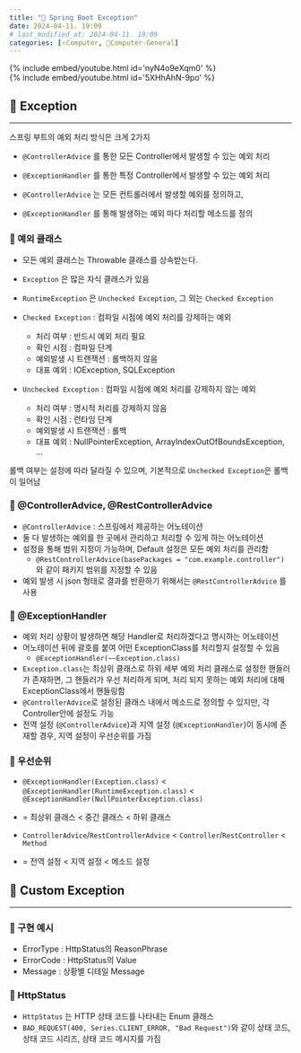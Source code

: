 ```yaml
---
title: "🌚 Spring Boot Exception"
date: 2024-04-11. 19:09
# last_modified_at: 2024-04-11. 19:09
categories: [⭐Computer, 🌚Computer-General]
---
```


{% include embed/youtube.html id='nyN4o9eXqm0' %}  
{% include embed/youtube.html id='5XHhAhN-9po' %}  

## **💫 Exception**

---

스프링 부트의 예외 처리 방식은 크게 2가지  

- `@ControllerAdvice` 를 통한 모든 Controller에서 발생할 수 있는 예외 처리
- `@ExceptionHandler` 를 통한 특정 Controller에서 발생할 수 있는 예외 처리

- `@ControllerAdvice` 는 모든 컨트롤러에서 발생할 예외를 정의하고,
- `@ExceptionHandler` 를 통해 발생하는 예외 마다 처리할 메소드를 정의

### **🫧 예외 클래스**

- 모든 예외 클래스는 Throwable 클래스를 상속받는다.
- `Exception` 은 많은 자식 클래스가 있음
- `RuntimeException` 은 `Unchecked Exception`, 그 외는 `Checked Exception`

- `Checked Exception` : 컴파일 시점에 예외 처리를 강제하는 예외
  - 처리 여부 : 반드시 예외 처리 필요
  - 확인 시점 : 컴파일 단계
  - 예외발생 시 트랜잭션 : 롤백하지 않음
  - 대표 예외 : IOException, SQLException
- `Unchecked Exception` : 컴파일 시점에 예외 처리를 강제하지 않는 예외
  - 처리 여부 : 명시적 처리를 강제하지 않음
  - 확인 시점 : 런타임 단계
  - 예외발생 시 트랜잭션 : 롤백
  - 대표 예외 : NullPointerException, ArrayIndexOutOfBoundsException, ...

롤백 여부는 설정에 따라 달라질 수 있으며, 기본적으로 `Unchecked Exception`은 롤백이 일어남  

### **🫧 @ControllerAdvice, @RestControllerAdvice**

- `@ControllerAdvice` : 스프링에서 제공하는 어노테이션
- 둘 다 발생하는 예외를 한 곳에서 관리하고 처리할 수 있게 하는 어노테이션
- 설정을 통해 범위 지정이 가능하며, Default 설정은 모든 예외 처리를 관리함
  - `@RestControllerAdvice(basePackages = "com.example.controller")`와 같이 패키지 범위를 지정할 수 있음
- 예외 발생 시 json 형태로 결과를 반환하기 위해서는 `@RestControllerAdvice` 를 사용

### **🫧 @ExceptionHandler**

- 예외 처리 상황이 발생하면 해당 Handler로 처리하겠다고 명시하는 어노테이션
- 어노테이션 뒤에 괄호를 붙여 어떤 ExceptionClass를 처리할지 설정할 수 있음
  - `@ExceptionHandler(~~Exception.class)`
- `Exception.class`는 최상위 클래스로 하위 세부 예외 처리 클래스로 설정한 핸들러가 존재하면, 그 핸들러가 우선 처리하게 되며, 처리 되지 못하는 예외 처리에 대해 ExceptionClass에서 핸들링함
- `@ControllerAdvice`로 설정된 클래스 내에서 메소드로 정의할 수 있지만, 각 Controller안에 설정도 가능
- 전역 설정 (`@ControllerAdvice`)과 지역 설정 (`@ExceptionHandler`)이 동시에 존재할 경우, 지역 설정이 우선순위를 가짐

### **🫧 우선순위**

- `@ExceptionHandler(Exception.class)` < `@ExceptionHandler(RuntimeException.class)` < `@ExceptionHandler(NullPointerException.class)`
- = 최상위 클래스 < 중간 클래스 < 하위 클래스

- `ControllerAdvice`/`RestControllerAdvice` < `Controller`/`RestController` < `Method`
- = 전역 설정 < 지역 설정 < 메소드 설정

## **💫 Custom Exception**

---

### **🫧 구현 예시**

- ErrorType : HttpStatus의 ReasonPhrase
- ErrorCode : HttpStatus의 Value
- Message : 상황별 디테일 Message

### **🫧 HttpStatus**

- `HttpStatus` 는 HTTP 상태 코드를 나타내는 Enum 클래스
- `BAD_REQUEST(400, Series.CLIENT_ERROR, "Bad Request")`와 같이 상태 코드, 상태 코드 시리즈, 상태 코드 메시지를 가짐
